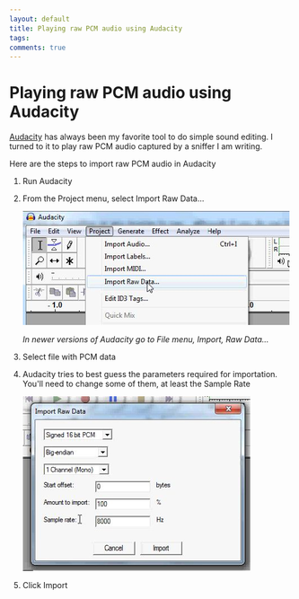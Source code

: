 ```yaml
---
layout: default
title: Playing raw PCM audio using Audacity
tags:
comments: true
---
```

# Playing raw PCM audio using Audacity

[Audacity](http://audacity.sourceforge.net/) has always been my favorite tool to do simple sound editing. I turned to it to play raw PCM audio captured by a sniffer I am writing.

Here are the steps to import raw PCM audio in Audacity

1. Run Audacity

2. From the Project menu, select Import Raw Data...

    ![Import Raw Data](/assets/img/audacity-import-raw-data.jpg)

    _In newer versions of Audacity go to File menu, Import, Raw Data..._

3. Select file with PCM data

4. Audacity tries to best guess the parameters required for importation. You'll need to change some of them, at least the Sample Rate

    ![Import Raw Data Options](/assets/img/audacity-import-raw-data-options.jpg)

5. Click Import
